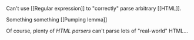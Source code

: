 Can't use [[Regular expression]] to "correctly" parse arbitrary [[HTML]]. 

Something something [[Pumping lemma]]

Of course, plenty of *HTML parsers* can't parse lots of "real-world" HTML...
